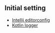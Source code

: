 ## Initial setting

- [Intellij editorconfig](https://blog.jetbrains.com/idea/2019/06/managing-code-style-on-a-directory-level-with-editorconfig/)
- [Kotlin logger](https://discuss.kotlinlang.org/t/best-practices-for-loggers/226/20)
